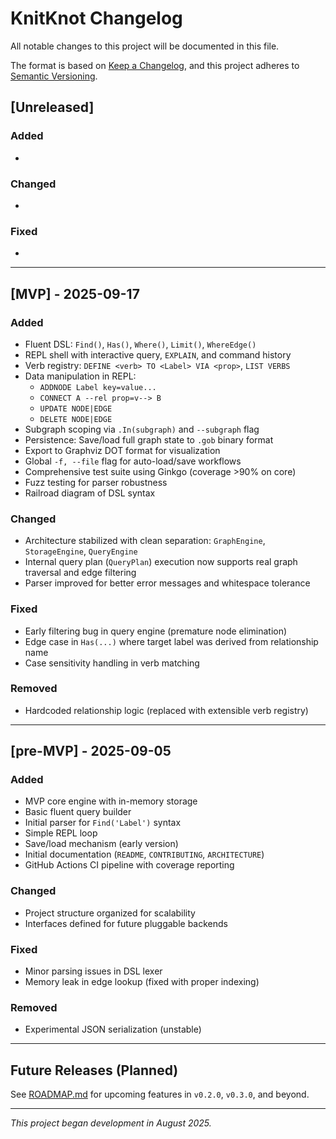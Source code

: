 # KnitKnot Changelog

All notable changes to this project will be documented in this file.

The format is based on [Keep a Changelog](https://keepachangelog.com/en/1.0.0/),
and this project adheres to [Semantic Versioning](https://semver.org/spec/v2.0.0.html).

## [Unreleased]

### Added
- 

### Changed
- 

### Fixed
- 

---

## [MVP] - 2025-09-17
### Added
- Fluent DSL: `Find()`, `Has()`, `Where()`, `Limit()`, `WhereEdge()`
- REPL shell with interactive query, `EXPLAIN`, and command history
- Verb registry: `DEFINE <verb> TO <Label> VIA <prop>`, `LIST VERBS`
- Data manipulation in REPL:
  - `ADDNODE Label key=value...`
  - `CONNECT A --rel prop=v--> B`
  - `UPDATE NODE|EDGE`
  - `DELETE NODE|EDGE`
- Subgraph scoping via `.In(subgraph)` and `--subgraph` flag
- Persistence: Save/load full graph state to `.gob` binary format
- Export to Graphviz DOT format for visualization
- Global `-f, --file` flag for auto-load/save workflows
- Comprehensive test suite using Ginkgo (coverage >90% on core)
- Fuzz testing for parser robustness
- Railroad diagram of DSL syntax

### Changed
- Architecture stabilized with clean separation: `GraphEngine`, `StorageEngine`, `QueryEngine`
- Internal query plan (`QueryPlan`) execution now supports real graph traversal and edge filtering
- Parser improved for better error messages and whitespace tolerance

### Fixed
- Early filtering bug in query engine (premature node elimination)
- Edge case in `Has(...)` where target label was derived from relationship name
- Case sensitivity handling in verb matching

### Removed
- Hardcoded relationship logic (replaced with extensible verb registry)

---

## [pre-MVP] - 2025-09-05
### Added
- MVP core engine with in-memory storage
- Basic fluent query builder
- Initial parser for `Find('Label')` syntax
- Simple REPL loop
- Save/load mechanism (early version)
- Initial documentation (`README`, `CONTRIBUTING`, `ARCHITECTURE`)
- GitHub Actions CI pipeline with coverage reporting

### Changed
- Project structure organized for scalability
- Interfaces defined for future pluggable backends

### Fixed
- Minor parsing issues in DSL lexer
- Memory leak in edge lookup (fixed with proper indexing)

### Removed
- Experimental JSON serialization (unstable)

---

## Future Releases (Planned)

See [ROADMAP.md](docs/ROADMAP.md) for upcoming features in `v0.2.0`, `v0.3.0`, and beyond.

---

_This project began development in August 2025._